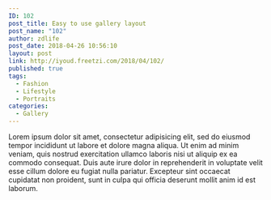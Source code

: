 ```yaml
---
ID: 102
post_title: Easy to use gallery layout
post_name: "102"
author: zdlife
post_date: 2018-04-26 10:56:10
layout: post
link: http://iyoud.freetzi.com/2018/04/102/
published: true
tags:
  - Fashion
  - Lifestyle
  - Portraits
categories:
  - Gallery
---
```

Lorem ipsum dolor sit amet, consectetur adipisicing elit, sed do eiusmod tempor incididunt ut labore et dolore magna aliqua. Ut enim ad minim veniam, quis nostrud exercitation ullamco laboris nisi ut aliquip ex ea commodo consequat. Duis aute irure dolor in reprehenderit in voluptate velit esse cillum dolore eu fugiat nulla pariatur. Excepteur sint occaecat cupidatat non proident, sunt in culpa qui officia deserunt mollit anim id est laborum.